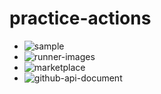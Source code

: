 # practice-actions

- ![sample](https://github.com/tmknom/example-github-cicd/tree/main)
- ![runner-images](https://github.com/actions/runner-images)
- ![marketplace](https://github.com/marketplace)
- ![github-api-document](https://docs.github.com/en/rest)

